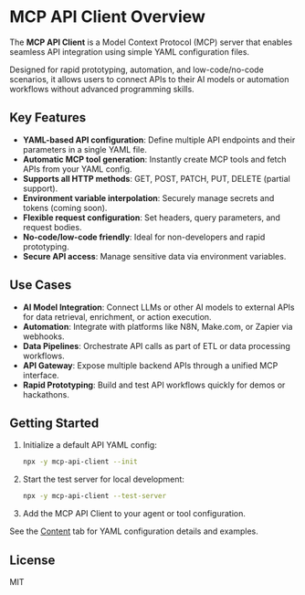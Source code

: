 # MCP API Client Overview

The **MCP API Client** is a Model Context Protocol (MCP) server that enables seamless API integration using simple YAML configuration files. 

Designed for rapid prototyping, automation, and low-code/no-code scenarios, it allows users to connect APIs to their AI models or automation workflows without advanced programming skills.

## Key Features

- **YAML-based API configuration**: Define multiple API endpoints and their parameters in a single YAML file.
- **Automatic MCP tool generation**: Instantly create MCP tools and fetch APIs from your YAML config.
- **Supports all HTTP methods**: GET, POST, PATCH, PUT, DELETE (partial support).
- **Environment variable interpolation**: Securely manage secrets and tokens (coming soon).
- **Flexible request configuration**: Set headers, query parameters, and request bodies.
- **No-code/low-code friendly**: Ideal for non-developers and rapid prototyping.
- **Secure API access**: Manage sensitive data via environment variables.

## Use Cases

- **AI Model Integration**: Connect LLMs or other AI models to external APIs for data retrieval, enrichment, or action execution.
- **Automation**: Integrate with platforms like N8N, Make.com, or Zapier via webhooks.
- **Data Pipelines**: Orchestrate API calls as part of ETL or data processing workflows.
- **API Gateway**: Expose multiple backend APIs through a unified MCP interface.
- **Rapid Prototyping**: Build and test API workflows quickly for demos or hackathons.

## Getting Started

1. Initialize a default API YAML config:
   ```bash
   npx -y mcp-api-client --init
   ```
2. Start the test server for local development:
   ```bash
   npx -y mcp-api-client --test-server
   ```
3. Add the MCP API Client to your agent or tool configuration.

See the [Content](?tab=content) tab for YAML configuration details and examples.

## License
MIT
